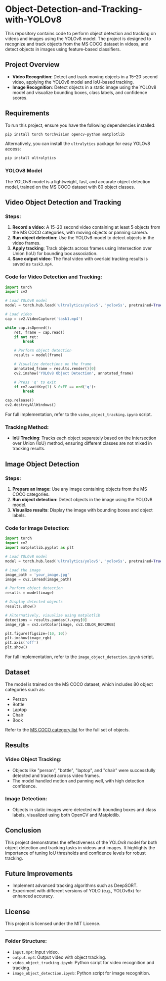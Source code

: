 # Object-Detection-and-Tracking-with-YOLOv8
This repository contains code to perform object detection and tracking on videos and images using the YOLOv8 model. The project is designed to recognize and track objects from the MS COCO dataset in videos, and detect objects in images using feature-based classifiers.

## Project Overview

- **Video Recognition**: Detect and track moving objects in a 15–20 second video, applying the YOLOv8 model and IoU-based tracking.
- **Image Recognition**: Detect objects in a static image using the YOLOv8 model and visualize bounding boxes, class labels, and confidence scores.

## Requirements

To run this project, ensure you have the following dependencies installed:

```bash
pip install torch torchvision opencv-python matplotlib
```

Alternatively, you can install the `ultralytics` package for easy YOLOv8 access:

```bash
pip install ultralytics
```

### YOLOv8 Model
The YOLOv8 model is a lightweight, fast, and accurate object detection model, trained on the MS COCO dataset with 80 object classes.

## Video Object Detection and Tracking

### Steps:
1. **Record a video**: A 15–20 second video containing at least 5 objects from the MS COCO categories, with moving objects or panning camera.
2. **Run object detection**: Use the YOLOv8 model to detect objects in the video frames.
3. **Apply tracking**: Track objects across frames using Intersection over Union (IoU) for bounding box association.
4. **Save output video**: The final video with overlaid tracking results is saved as `task3.mp4`.

### Code for Video Detection and Tracking:

```python
import torch
import cv2

# Load YOLOv8 model
model = torch.hub.load('ultralytics/yolov5', 'yolov5s', pretrained=True)

# Load video
cap = cv2.VideoCapture('task1.mp4')

while cap.isOpened():
    ret, frame = cap.read()
    if not ret:
        break

    # Perform object detection
    results = model(frame)

    # Visualize detections on the frame
    annotated_frame = results.render()[0]
    cv2.imshow('YOLOv8 Object Detection', annotated_frame)

    # Press 'q' to exit
    if cv2.waitKey(1) & 0xFF == ord('q'):
        break

cap.release()
cv2.destroyAllWindows()
```

For full implementation, refer to the `video_object_tracking.ipynb` script.

### Tracking Method:
- **IoU Tracking**: Tracks each object separately based on the Intersection over Union (IoU) method, ensuring different classes are not mixed in tracking results.

## Image Object Detection

### Steps:
1. **Prepare an image**: Use any image containing objects from the MS COCO categories.
2. **Run object detection**: Detect objects in the image using the YOLOv8 model.
3. **Visualize results**: Display the image with bounding boxes and object labels.

### Code for Image Detection:

```python
import torch
import cv2
import matplotlib.pyplot as plt

# Load YOLOv8 model
model = torch.hub.load('ultralytics/yolov5', 'yolov5s', pretrained=True)

# Load the image
image_path = 'your_image.jpg'
image = cv2.imread(image_path)

# Perform object detection
results = model(image)

# Display detected objects
results.show()

# Alternatively, visualize using matplotlib
detections = results.pandas().xyxy[0]
image_rgb = cv2.cvtColor(image, cv2.COLOR_BGR2RGB)

plt.figure(figsize=(10, 10))
plt.imshow(image_rgb)
plt.axis('off')
plt.show()
```

For full implementation, refer to the `image_object_detection.ipynb` script.

## Dataset

The model is trained on the MS COCO dataset, which includes 80 object categories such as:
- Person
- Bottle
- Laptop
- Chair
- Book

Refer to the [MS COCO category list](https://gist.github.com/AruniRC/7b3dadd004da04c80198557db5da4bda) for the full set of objects.

## Results

### Video Object Tracking:
- Objects like "person", "bottle", "laptop", and "chair" were successfully detected and tracked across video frames.
- The model handled motion and panning well, with high detection confidence.

### Image Detection:
- Objects in static images were detected with bounding boxes and class labels, visualized using both OpenCV and Matplotlib.

## Conclusion

This project demonstrates the effectiveness of the YOLOv8 model for both object detection and tracking tasks in videos and images. It highlights the importance of tuning IoU thresholds and confidence levels for robust tracking.

## Future Improvements

- Implement advanced tracking algorithms such as DeepSORT.
- Experiment with different versions of YOLO (e.g., YOLOv8x) for enhanced accuracy.

## License

This project is licensed under the MIT License.

---

### Folder Structure:
- `input.mp4`: Input video.
- `output.mp4`: Output video with object tracking.
- `video_object_tracking.ipynb`: Python script for video recognition and tracking.
- `image_object_detection.ipynb`: Python script for image recognition.

